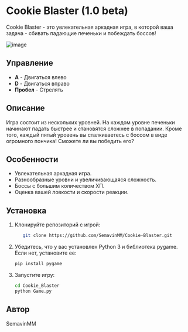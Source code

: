 # Cookie Blaster (1.0 beta)

Cookie Blaster - это увлекательная аркадная игра, в которой ваша задача - сбивать падающие печеньки и побеждать боссов!

![image](https://github.com/SemavinMM/Cookie-Blaster/assets/118107469/04cf6d77-9d49-4a25-8257-911c95354656)





## Управление

- **A** - Двигаться влево
- **D** - Двигаться вправо
- **Пробел** - Стрелять

## Описание

Игра состоит из нескольких уровней. На каждом уровне печеньки начинают падать быстрее и становятся сложнее в попадании. Кроме того, каждый пятый уровень вы сталкиваетесь с боссом в виде огромного пончика! Сможете ли вы победить его?

## Особенности

- Увлекательная аркадная игра.
- Разнообразные уровни и увеличивающаяся сложность.
- Боссы с большим количеством ХП.
- Оценка вашей ловкости и скорости реакции.

## Установка

1. Клонируйте репозиторий с игрой:

   ```bash
      git clone https://github.com/SemavinMM/Cookie-Blaster.git
2. Убедитесь, что у вас установлен Python 3 и библиотека pygame. Если нет, установите ее:

   
   ```bash
   pip install pygame
   
3. Запустите игру:

   ```bash
   cd Cookie_Blaster
   python Game.py

## Автор

SemavinMM

